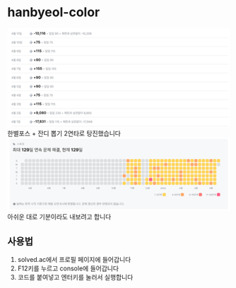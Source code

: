 # hanbyeol-color
![coin](./img/coin.png)
한별포스 + 잔디 뽑기 2연타로 탕진했습니다
![hanbyeol](./img/hanbyeol.png)
아쉬운 대로 기분이라도 내보려고 합니다
## 사용법
1. solved.ac에서 프로필 페이지에 들어갑니다
2. F12키를 누르고 console에 들어갑니다
3. 코드를 붙여넣고 엔터키를 눌러서 실행합니다

